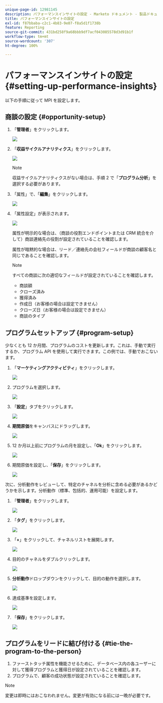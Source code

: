 ```yaml
---
unique-page-id: 12981145
description: パフォーマンスインサイトの設定 - Marketo ドキュメント - 製品ドキュメント
title: パフォーマンスインサイトの設定
exl-id: f87bbaba-c2c1-4b83-9e07-f8a5d1f1738b
feature: Reporting
source-git-commit: 431bd258f9a68bbb9df7acf043085578d3d91b1f
workflow-type: tm+mt
source-wordcount: '307'
ht-degree: 100%

---
```


# パフォーマンスインサイトの設定 {#setting-up-performance-insights}

以下の手順に従って MPI を設定します。

## 商談の設定 {#opportunity-setup}

1. 「**管理者**」をクリックします。

   ![](assets/admin.png)

1. 「**収益サイクルアナリティクス**」をクリックします。

   ![](assets/two-2.png)

   >[!NOTE]
   >
   >収益サイクルアナリティクスがない場合は、手順 2 で「**プログラム分析**」を選択する必要があります。

1. 「属性」で、「**編集**」をクリックします。

   ![](assets/three-1.png)

1. 「属性設定」が表示されます。

   ![](assets/four-2.png)

   属性が明示的な場合は、（商談の役割エンドポイントまたは CRM 統合を介して）商談連絡先の役割が設定されていることを確認します。

   属性が暗黙的な場合は、リード／連絡先の会社フィールドが商談の顧客名と同じであることを確認します。

   >[!NOTE]
   >
   >すべての商談に次の適切なフィールドが設定されていることを確認します。
   >
   >* 商談額
   >* クローズ済み
   >* 獲得済み
   >* 作成日（お客様の場合は設定できません）
   >* クローズ日（お客様の場合は設定できません）
   >* 商談のタイプ

## プログラムセットアップ {#program-setup}

少なくとも 12 か月間、プログラムのコストを更新します。これは、手動で実行するか、プログラム API を使用して実行できます。この例では、手動でおこないます。

1. 「**マーケティングアクティビティ**」をクリックします。

   ![](assets/ma.png)

1. プログラムを選択します。

   ![](assets/select-program.png)

1. 「**設定**」タブをクリックします。

   ![](assets/setup-tab.png)

1. **期間原価**&#x200B;をキャンバスにドラッグします。

   ![](assets/period-cost.png)

1. 12 か月以上前にプログラムの月を設定し、「**Ok**」をクリックします。

   ![](assets/set-period.png)

1. 期間原価を設定し、「**保存**」をクリックします。

   ![](assets/set-cost.png)

次に、分析動作をレビューして、特定のチャネルを分析に含める必要があるかどうかを示します。分析動作（標準、包括的、運用可能）を設定します。

1. 「**管理者**」をクリックします。

   ![](assets/admin.png)

1. 「**タグ**」をクリックします。

   ![](assets/tags.png)

1. 「**+**」をクリックして、チャネルリストを展開します。

   ![](assets/channel.png)

1. 目的のチャネルをダブルクリックします。

   ![](assets/channel-click.png)

1. **分析動作**&#x200B;ドロップダウンをクリックして、目的の動作を選択します。

   ![](assets/edit-channel.png)

1. 達成基準を設定します。

   ![](assets/success.png)

1. 「**保存**」をクリックします。

   ![](assets/save.png)

## プログラムをリードに結び付ける {#tie-the-program-to-the-person}

1. ファーストタッチ属性を機能させるために、データベース内の各ユーザーに対して獲得プログラムと獲得日が設定されていることを確認します。
1. プログラムで、顧客の成功状態が設定されていることを確認します。

>[!NOTE]
>
>変更は即時にはおこなわれません。変更が有効になる前には一晩が必要です。
